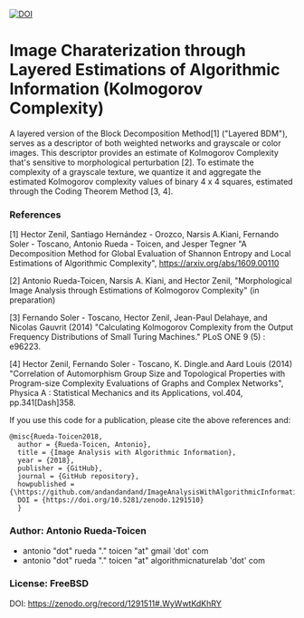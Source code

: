 [![DOI](https://zenodo.org/badge/136833836.svg)](https://zenodo.org/badge/latestdoi/136833836)


# Image Charaterization through Layered Estimations of Algorithmic Information (Kolmogorov Complexity)

A layered version of the Block Decomposition Method[1] ("Layered BDM"), serves as a descriptor of both weighted networks and grayscale or color images.  This descriptor provides an estimate of Kolmogorov Complexity that's sensitive to morphological perturbation [2].  To estimate the complexity of a grayscale texture, we quantize it and aggregate the estimated Kolmogorov complexity values of binary 4 x 4 squares, estimated through the Coding Theorem Method [3, 4].

### References
[1] Hector Zenil, Santiago Hernández - Orozco, Narsis A.Kiani, Fernando Soler - Toscano, Antonio Rueda - Toicen, and Jesper Tegner "A Decomposition Method for Global Evaluation of Shannon Entropy and Local Estimations of Algorithmic Complexity", https://arxiv.org/abs/1609.00110

[2] Antonio Rueda-Toicen, Narsis A. Kiani, and Hector Zenil, "Morphological Image Analysis through Estimations of Kolmogorov Complexity" (in preparation)

[3] Fernando Soler - Toscano, Hector Zenil, Jean-Paul Delahaye, and Nicolas Gauvrit (2014) "Calculating Kolmogorov Complexity from the Output Frequency Distributions of Small Turing Machines." PLoS ONE 9 (5) : e96223.

[4] Hector Zenil, Fernando Soler - Toscano, K. Dingle.and Aard Louis (2014) "Correlation of Automorphism Group Size and Topological Properties with Program-size Complexity Evaluations of Graphs and Complex Networks", Physica A : Statistical Mechanics and its Applications, vol.404, pp.341\[Dash]358. 

If you use this code for a publication, please cite the above references and:

```
@misc{Rueda-Toicen2018,
  author = {Rueda-Toicen, Antonio},
  title = {Image Analysis with Algorithmic Information},
  year = {2018},
  publisher = {GitHub},
  journal = {GitHub repository},
  howpublished = {\https://github.com/andandandand/ImageAnalysisWithAlgorithmicInformation},
  DOI = {https://doi.org/10.5281/zenodo.1291510}
  }
```

### Author: Antonio Rueda-Toicen
- antonio "dot" rueda "." toicen "at" gmail 'dot' com
- antonio "dot" rueda "." toicen "at" algorithmicnaturelab 'dot' com

### License: FreeBSD 

DOI: https://zenodo.org/record/1291511#.WyWwtKdKhRY
